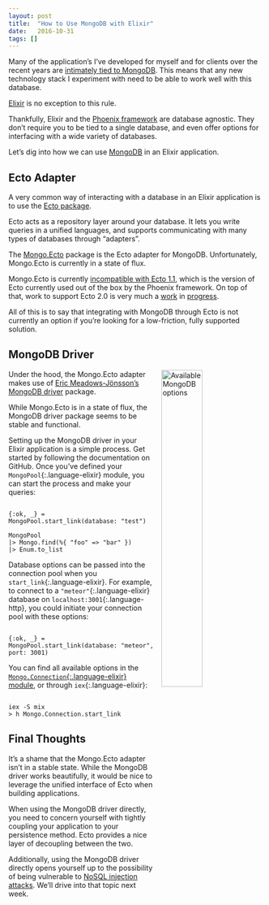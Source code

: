 ```yaml
---
layout: post
title:  "How to Use MongoDB with Elixir"
date:   2016-10-31
tags: []
---
```


Many of the application’s I’ve developed for myself and for clients over the recent years are [intimately tied to MongoDB](https://guide.meteor.com/collections.html). This means that any new technology stack I experiment with need to be able to work well with this database.

[Elixir](http://elixir-lang.org/) is no exception to this rule.

Thankfully, Elixir and the [Phoenix framework](http://www.phoenixframework.org/) are database agnostic. They don’t require you to be tied to a single database, and even offer options for interfacing with a wide variety of databases.

Let’s dig into how we can use [MongoDB](https://www.mongodb.com/) in an Elixir application.

## Ecto Adapter

A very common way of interacting with a database in an Elixir application is to use the [Ecto package](https://github.com/elixir-ecto/ecto).

Ecto acts as a repository layer around your database. It lets you write queries in a unified languages, and supports communicating with many types of databases through “adapters”.

The [Mongo.Ecto](https://github.com/michalmuskala/mongodb_ecto) package is the Ecto adapter for MongoDB. Unfortunately, Mongo.Ecto is currently in a state of flux.

Mongo.Ecto is currently [incompatible with Ecto 1.1](https://github.com/michalmuskala/mongodb_ecto/issues/60#issuecomment-173518054), which is the version of Ecto currently used out of the box by the Phoenix framework. On top of that, work to support Ecto 2.0 is very much a [work](https://github.com/michalmuskala/mongodb_ecto/pull/91) in [progress](https://github.com/michalmuskala/mongodb_ecto/pull/84).

All of this is to say that integrating with MongoDB through Ecto is not currently an option if you’re looking for a low-friction, fully supported solution.

## MongoDB Driver

<img style="width: 40%; margin: 0em 0 0em 1em; float:right;" title="Available MongoDB options" src="https://s3-us-west-1.amazonaws.com/www.east5th.co/img/mongooptions.png">

Under the hood, the Mongo.Ecto adapter makes use of [Eric Meadows-Jönsson’s](https://github.com/ericmj) [MongoDB driver](https://github.com/ericmj/mongodb/) package.

While Mongo.Ecto is in a state of flux, the MongoDB driver package seems to be stable and functional.

Setting up the MongoDB driver in your Elixir application is a simple process. Get started by following the documentation on GitHub. Once you’ve defined your `MongoPool`{:.language-elixir} module, you can start the process and make your queries:

<pre class='language-elixir'><code class='language-elixir'>
{:ok, _} = MongoPool.start_link(database: "test")

MongoPool
|> Mongo.find(%{ "foo" => "bar" })
|> Enum.to_list
</code></pre>

Database options can be passed into the connection pool when you `start_link`{:.language-elixir}. For example, to connect to a `"meteor"`{:.language-elixir} database on `localhost:3001`{:.language-http}, you could initiate your connection pool with these options:

<pre class='language-elixir'><code class='language-elixir'>
{:ok, _} = MongoPool.start_link(database: "meteor", port: 3001)
</code></pre>

You can find all available options in the [`Mongo.Connection`{:.language-elixir} module](https://github.com/ericmj/mongodb/blob/d9331fd5899529363962834a07844a01e3bdfe31/lib/mongo/connection.ex#L22-L43), or through `iex`{:.language-elixir}:

<pre class='language-elixir'><code class='language-elixir'>
iex -S mix
> h Mongo.Connection.start_link
</code></pre>



## Final Thoughts

It’s a shame that the Mongo.Ecto adapter isn’t in a stable state. While the MongoDB driver works beautifully, it would be nice to leverage the unified interface of Ecto when building applications.

When using the MongoDB driver directly, you need to concern yourself with tightly coupling your application to your persistence method. Ecto provides a nice layer of decoupling between the two.

Additionally, using the MongoDB driver directly opens yourself up to the possibility of being vulnerable to [NoSQL injection attacks](http://www.east5th.co/blog/2016/03/21/nosql-injection-in-modern-web-applications/). We’ll drive into that topic next week.
